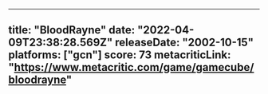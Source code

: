 
---
title: "BloodRayne"
date: "2022-04-09T23:38:28.569Z"
releaseDate: "2002-10-15"
platforms: ["gcn"]
score: 73
metacriticLink: "https://www.metacritic.com/game/gamecube/bloodrayne"
---
